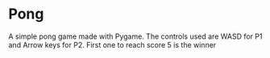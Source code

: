 # Pong
A simple pong game made with Pygame.
The controls used are WASD for P1 and Arrow keys for P2. First one to reach score 5 is the winner

